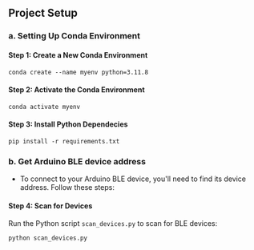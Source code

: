 ## Project Setup

### a. Setting Up Conda Environment

#### Step 1: Create a New Conda Environment
```
conda create --name myenv python=3.11.8
```

#### Step 2: Activate the Conda Environment
```
conda activate myenv
```

#### Step 3: Install Python Dependecies
```
pip install -r requirements.txt
```


### b. Get Arduino BLE device address
- To connect to your Arduino BLE device, you'll need to find its device address. Follow these steps:

#### Step 4: Scan for Devices
Run the Python script `scan_devices.py` to scan for BLE devices:
```
python scan_devices.py
```

